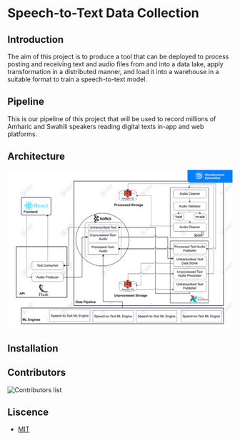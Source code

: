 # Speech-to-Text Data Collection

## Introduction

 The aim of this project is to produce a tool that can be deployed to process posting and receiving text and audio files from and into a data lake, apply transformation in a distributed manner, and load it into a warehouse in a suitable format to train a speech-to-text model. 

## Pipeline
  This is our pipeline of this project that will be used to record millions of Amharic and Swahili speakers reading digital texts in-app and web platforms. 


## Architecture
![Speech-to-text data collection](data/end-to-end-details-design.jpg)

## Installation
## Contributors

![Contributors list](https://contrib.rocks/image?repo=STT-Data-Engineering/Speech_to_text)

## Liscence 
* [MIT](https://github.com/STT-Data-Engineering/Speech_to_text/blob/main/LICENSE)
 
